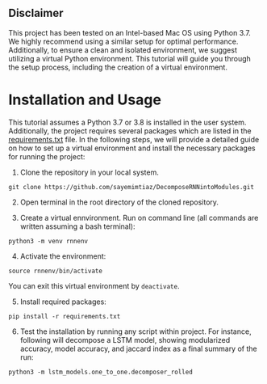 ## Disclaimer
This project has been tested on an Intel-based Mac OS using Python 3.7. We highly recommend using a similar setup for optimal performance. Additionally, to ensure a clean and isolated environment, we suggest utilizing a virtual Python environment. This tutorial will guide you through the setup process, including the creation of a virtual environment.

# Installation and Usage

This tutorial assumes a Python 3.7 or 3.8 is installed in the user system. Additionally, the project requires several packages which are listed in the [requirements.txt](/requirements.txt) file.  In the following steps, we will provide a detailed guide on how to set up a virtual environment and install the necessary packages for running the project:

1. Clone the repository in your local system.
```
git clone https://github.com/sayemimtiaz/DecomposeRNNintoModules.git
```

2. Open terminal in the root directory of the cloned repository. 

3. Create a virtual ennvironment. Run on command line (all commands are written assuming a bash terminal):
```
python3 -m venv rnnenv
```
4. Activate the environment:
```
source rnnenv/bin/activate
```
 You can exit this virtual environment by `deactivate`.

5. Install required packages:
```
pip install -r requirements.txt
```

6. Test the installation by running any script within project. For instance, following will decompose a LSTM model, showing modularized accuracy, model accuracy, and jaccard index as a final summary of the run:
```
python3 -m lstm_models.one_to_one.decomposer_rolled
```
